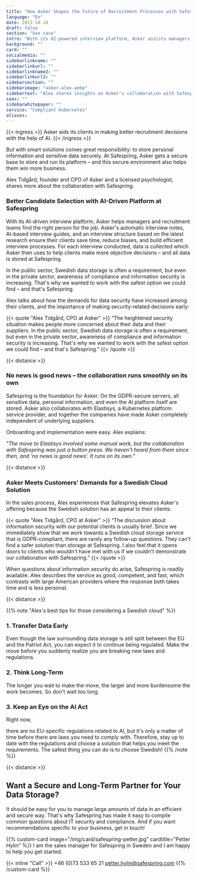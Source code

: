 ```yaml
---
title: "How Asker Shapes the Future of Recruitment Processes with Safespring"
language: "En"
date: 2023-10-18
draft: false
section: "Use case"
intro: "With its AI-powered interview platform, Asker assists managers and recruitment teams in finding the right person for the job."
background: ""
card: ""
socialmedia: ""
sidebarlinkname: ""
sidebarlinkurl: ""
sidebarlinkname2: ""
sidebarlinkurl2: ""
sidebarsection: ""
sidebarimage: "asker-alex.webp"
sidebartext: "Alex shares insights on Asker's collaboration with Safespring and the importance of data processing within the EU."
saas: ""
sidebarwhitepaper: ""
service: "Compliant Kubernetes"
aliases:
---
```


{{< ingress >}}
Asker aids its clients in making better recruitment decisions with the help of AI.
{{< /ingress >}}

But with smart solutions comes great responsibility: to store personal information and sensitive data securely. At Safespring, Asker gets a secure base to store and run its platform – and this secure environment also helps them win more business.

Alex Tidgård, founder and CPO of Asker and a licensed psychologist, shares more about the collaboration with Safespring.

### Better Candidate Selection with AI-Driven Platform at Safespring
With its AI-driven interview platform, Asker helps managers and recruitment teams find the right person for the job. Asker's automatic interview notes, AI-based interview guides, and an interview structure based on the latest research ensure their clients save time, reduce biases, and build efficient interview processes. For each interview conducted, data is collected which Asker then uses to help clients make more objective decisions – and all data is stored at Safespring.

In the public sector, Swedish data storage is often a requirement, but even in the private sector, awareness of compliance and information security is increasing. That's why we wanted to work with the safest option we could find – and that's Safespring.

Alex talks about how the demands for data security have increased among their clients, and the importance of making security-related decisions early:

{{< quote "Alex Tidgård, CPO at Asker" >}}
“The heightened security situation makes people more concerned about their data and their suppliers. In the public sector, Swedish data storage is often a requirement, but even in the private sector, awareness of compliance and information security is increasing. That's why we wanted to work with the safest option we could find – and that's Safespring.”
{{< /quote >}}

{{< distance >}}

### No news is good news – the collaboration runs smoothly on its own
Safespring is the foundation for Asker. On the GDPR-secure servers, all sensitive data, personal information, and even the AI platform itself are stored. Asker also collaborates with Elastisys, a Kubernetes platform service provider, and together the companies have made Asker completely independent of underlying suppliers.

Onboarding and implementation were easy. Alex explains:

*"The move to Elastisys involved some manual work, but the collaboration with Safespring was just a button press. We haven't heard from them since then, and 'no news is good news'. It runs on its own."*

{{< distance >}}

### Asker Meets Customers' Demands for a Swedish Cloud Solution

In the sales process, Alex experiences that Safespring elevates Asker's offering because the Swedish solution has an appeal to their clients:

{{< quote "Alex Tidgård, CPO at Asker" >}}
“The discussion about information security with our potential clients is usually brief. Since we immediately show that we work towards a Swedish cloud storage service that is GDPR-compliant, there are rarely any follow-up questions. They can't find a safer solution than storage at Safespring. I also feel that it opens doors to clients who wouldn't have met with us if we couldn't demonstrate our collaboration with Safespring.”
{{< /quote >}}

When questions about information security do arise, Safespring is readily available. Alex describes the service as good, competent, and fast, which contrasts with large American providers where the response both takes time and is less personal.

{{< distance >}}

{{% note "Alex's best tips for those considering a Swedish cloud" %}}
### 1. Transfer Data Early
Even though the law surrounding data storage is still split between the EU and the Patriot Act, you can expect it to continue being regulated. Make the move before you suddenly realize you are breaking new laws and regulations.

### 2. Think Long-Term
The longer you wait to make the move, the larger and more burdensome the work becomes. So don't wait too long.

### 3. Keep an Eye on the AI Act
Right now,

 there are no EU-specific regulations related to AI, but it's only a matter of time before there are laws you need to comply with. Therefore, stay up to date with the regulations and choose a solution that helps you meet the requirements. The safest thing you can do is to choose Swedish!
{{% /note %}}

{{< distance >}}

## Want a Secure and Long-Term Partner for Your Data Storage?
It should be easy for you to manage large amounts of data in an efficient and secure way. That's why Safespring has made it easy to compile common questions about IT security and compliance. And if you want recommendations specific to your business, get in touch!

{{% custom-card image="/img/card/safespring-petter.jpg" cardtitle="Petter Hylin" %}}
I am the sales manager for Safespring in Sweden and I am happy to help you get started.

{{< inline "Call" >}} +46 (0)73 533 65 21
petter.hylin@safespring.com
{{% /custom-card %}}